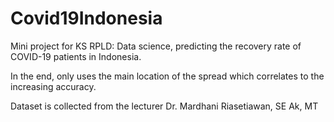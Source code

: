 # Covid19Indonesia
Mini project for KS RPLD: Data science, predicting the recovery rate of COVID-19 patients in Indonesia.

In the end, only uses the main location of the spread which correlates to the increasing accuracy.

Dataset is collected from the lecturer Dr. Mardhani Riasetiawan, SE Ak, MT 

